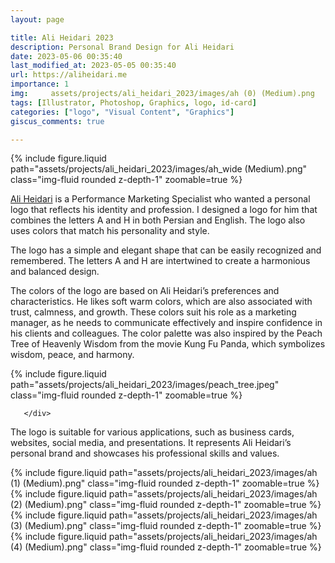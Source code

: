 ```yaml
---
layout: page

title: Ali Heidari 2023
description: Personal Brand Design for Ali Heidari
date: 2023-05-06 00:35:40 
last_modified_at: 2023-05-05 00:35:40 
url: https://aliheidari.me
importance: 1
img:     assets/projects/ali_heidari_2023/images/ah (0) (Medium).png
tags: [Illustrator, Photoshop, Graphics, logo, id-card]
categories: ["logo", "Visual Content", "Graphics"]
giscus_comments: true

---
```


<div class="row mt-3 align-items-center">
    <div class="col-sm-12 offset-md-12 align-self-center  mt-12 mt-md-12">
         {% include figure.liquid path="assets/projects/ali_heidari_2023/images/ah_wide (Medium).png" class="img-fluid rounded z-depth-1" zoomable=true %}
    </div>
</div>

[Ali Heidari](https://www.linkedin.com/in/aliheidarime/ "Ali Heidari Linkedin Page") is a Performance Marketing Specialist who wanted a personal logo that reflects his identity and profession. I designed a logo for him that combines the letters A and H in both Persian and English. The logo also uses colors that match his personality and style.

The logo has a simple and elegant shape that can be easily recognized and remembered. The letters A and H are intertwined to create a harmonious and balanced design.

The colors of the logo are based on Ali Heidari’s preferences and characteristics. He likes soft warm colors, which are also associated with trust, calmness, and growth. These colors suit his role as a marketing manager, as he needs to communicate effectively and inspire confidence in his clients and colleagues.
The color palette was also inspired by the Peach Tree of Heavenly Wisdom from the movie Kung Fu Panda, which symbolizes wisdom, peace, and harmony.

<div class="row mt-3">
    <div class="col-sm mt-3 mt-md-0">
        {% include figure.liquid path="assets/projects/ali_heidari_2023/images/peach_tree.jpeg" class="img-fluid rounded z-depth-1" zoomable=true %}
    </div>

       </div>

The logo is suitable for various applications, such as business cards, websites, social media, and presentations. It represents Ali Heidari’s personal brand and showcases his professional skills and values.
<div class="row mt-3">
    <div class="col-sm mt-3 mt-md-0">
        {% include figure.liquid path="assets/projects/ali_heidari_2023/images/ah (1) (Medium).png" class="img-fluid rounded z-depth-1" zoomable=true %}
    </div>
    <div class="col-sm mt-3 mt-md-0">
        {% include figure.liquid path="assets/projects/ali_heidari_2023/images/ah (2) (Medium).png" class="img-fluid rounded z-depth-1" zoomable=true %}
    </div>
    

</div>

<div class="row mt-3">
    <div class="col-sm mt-3 mt-md-0">
        {% include figure.liquid path="assets/projects/ali_heidari_2023/images/ah (3) (Medium).png" class="img-fluid rounded z-depth-1" zoomable=true %}
    </div>
    <div class="col-sm mt-3 mt-md-0">
        {% include figure.liquid path="assets/projects/ali_heidari_2023/images/ah (4) (Medium).png" class="img-fluid rounded z-depth-1" zoomable=true %}
    </div>
    

</div>
